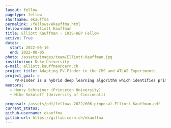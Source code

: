 ```yaml
---
layout: fellow
pagetype: fellow
shortname: ekauffma
permalink: /fellows/ekauffma.html
fellow-name: Elliott Kauffman
title: Elliott Kauffman - IRIS-HEP Fellow
active: True
dates:
  start: 2022-05-16
  end: 2022-08-05
photo: /assets/images/team/Elliott-Kauffman.jpg
institution: Duke University
e-mail: elliott.kauffman@cern.ch
project_title: Adapting PV-Finder to the CMS and ATLAS Experiments
project_goal: >
    PV-Finder is a hybrid deep learning algorithm which identifies primary vertices. This algorithm was developed for use in conjunction with the LHCb detector in Run 3 of the LHC, which will experience a luminosity that is 5.5 times that of Run 2. In LHCb data, the efficiency of the CNN has inreased from to 90% to past  98% over the course of the past few years. The success of PV-Finder motivates its extension to both the ATLAS and CMS experiments. This project is concerned with the adaptation of the PV-Finder algorithm to ATLAS and CMS. Difference in detector geometry, data structure, density of particle tracks, and track resolution between experiments generate enough variation to motivate a dedicated project.
mentors:
  - Henry Schreiner (Princeton University)
  - Mike Sokoloff (University of Cincinnati)

proposal: /assets/pdf/fellows-2022/006-proposal-Elliott-Kauffman.pdf
current_status:
github-username: ekauffma
gitlab-url: https://gitlab.cern.ch/ekauffma
---
```

